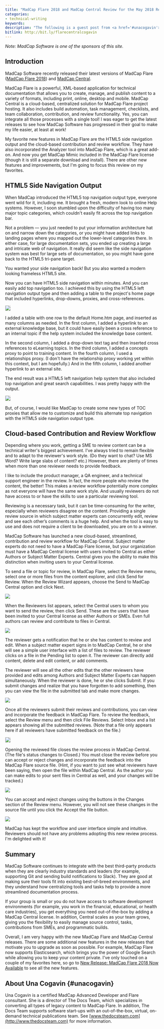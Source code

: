 ```yaml
---
title: "MadCap Flare 2018 and MadCap Central Review for the May 2018 Release -- Guest post"
categories:
- technical-writing
keywords:
description: "The following is a guest post from <a href='#unacogavin'>Una Cogavin</a>, a certified MadCap Advanced Developer and Flare consultant. In this post, Cogavin reviews Flare 2018 and Central and explains the features she finds most useful in these tools."
bitlink: http://bit.ly/flarecentralcogavin
---
```


*Note: MadCap Software is one of the sponsors of this site.*

## Introduction

MadCap Software recently released their latest versions of MadCap Flare ([MadCap Flare 2018](https://www.madcapsoftware.com/products/flare/)) and [MadCap Central](https://www.madcapsoftware.com/products/central/).

MadCap Flare is a powerful, XML-based application for technical documentation that allows you to create, manage, and publish content to a variety of formats, including print, online, desktop and mobile. MadCap Central is a cloud-based, centralized solution for MadCap Flare project hosting. It also includes build automation, task management, checklists, and team collaboration, contribution, and review functionality. Yes, you can integrate all those processes with a single tool! I was eager to get the latest releases to see how MadCap Software has progressed in their goal to make my life easier, at least at work!

My favorite new features in MadCap Flare are the HTML5 side navigation output and the cloud-based contribution and review workflow. They have also incorporated the Analyzer tool into MadCap Flare, which is a great add-on. And now you get MadCap Mimic included in the MadCap Flare license (though it is still a separate download and install). There are other new features and improvements, but I'm going to focus this review on my favorites.

## HTML5 Side Navigation Output

When MadCap introduced the HTML5 top navigation output type, everyone went wild for it, including me. It brought a fresh, modern look to online Help systems. However, I soon stumbled upon the difficulty of having too many major topic categories, which couldn't easily fit across the top navigation bar.

Not a problem &mdash; you just needed to put your information architecture hat on and narrow down the categories, or you might have added links to landing pages where you mapped out the lower-level categories there. In either case, for large documentation sets, you ended up creating a large and intricate web of navigation. It really did seem like the side navigation system was best for large sets of documentation, so you might have gone back to the HTML5 tri-pane target.

You wanted your side navigation back! But you also wanted a modern looking frameless HTML5 site.

Now you can have HTML5 side navigation within minutes. And you can easily add top navigation too. I achieved this by using the HTML5 left navigation output type and then adding a table to the project's home page that included hyperlinks, drop-downs, proxies, and cross-references.

<img src="https://idratherbewritingmedia.com/images/HTML5-LeftNav-1.png" style="border: 1px solid #dedede"/>

I added a table with one row to the default Home.htm page, and inserted as many columns as needed. In the first column, I added a hyperlink to an external knowledge base, but it could have easily been a cross reference to an internal topic if the help system included the knowledge base content.

In the second column, I added a drop-down text tag and then inserted cross references to eLearning topics. In the third column, I added a concepts proxy to point to training content. In the fourth column, I used a relationships proxy. (I don't have the relationship proxy working yet within this context, but I am hopefully.) And in the fifth column, I added another hyperlink to an external site.

The end result was a HTML5 left navigation help system that also included top navigation and great search capabilities. I was pretty happy with the output.

<img src="https://idratherbewritingmedia.com/images/HTML5-LeftNav-2.png" style="border: 1px solid #dedede"/>

But, of course, I would like MadCap to create some new types of TOC proxies that allow me to customize and build this alternate top navigation with the HTML5 side navigation output type.

## Cloud-based Contribution and Review Workflow

Depending where you work, getting a SME to review content can be a technical writer's biggest achievement. I've always tried to remain flexible and to adapt to the reviewer's work style. (Do they want to chat? Use MS Word? Write large slabs of content? etc.) However, there are plenty of times when more than one reviewer needs to provide feedback.

I like to include the product manager, a QA engineer, and a technical support engineer in the review. In fact, the more people who review the content, the better! This makes a review workflow potentially more complex as not everyone will have the same work style. And usually reviewers do not have access to or have the skills to use a particular reviewing tool.

Reviewing is a necessary task, but it can be time-consuming for the writer, especially when reviewers disagree on the content. Providing a single review source in which subject matter experts can concurrently edit, review and see each other’s comments is a huge help. And when the tool is easy to use and does not require a client to be downloaded, you are on to a winner.

MadCap Software has launched a new cloud-based, streamlined, contribution and review workflow for MadCap Central. Subject matter experts do not need to have a MadCap Flare license, but your organization must have a MadCap Central license with users invited to Central as either Authors or Subject Matter Experts. Central gives you the ability to make this distinction when inviting users to your Central license.

To send a file or topic for review, in MadCap Flare, select the Review menu, select one or more files from the content explorer, and click Send for Review. When the Review Wizard appears, choose the Send to MadCap Central option and click Next.

<img src="https://idratherbewritingmedia.com/images/Flare-Author1.png"/>

When the Reviewers list appears, select the Central users to whom you want to send the review, then click Send. These are the users that have been invited to your Central license as either Authors or SMEs. Even full authors can review and contribute to files in Central.

<img src="https://idratherbewritingmedia.com/images/Flare-Author2.png"/>

The reviewer gets a notification that he or she has content to review and edit. When a subject matter expert signs in to MadCap Central, he or she will see a simple user interface with a list of files to review. The reviewer clicks on a file in the Pending list to open it. The reviewer can directly add content, delete and edit content, or add comments.

The reviewer will see all the other edits that the other reviewers have provided and edits among Authors and Subject Matter Experts can happen simultaneously. When the reviewer is done, he or she clicks Submit. If you submit changes and realize that you have forgotten to add something, then you can view the file in the submitted tab and make more changes.

<img src="https://idratherbewritingmedia.com/images/Editor-SME.png"/>

Once all the reviewers submit their reviews and contributions, you can view and incorporate the feedback in MadCap Flare. To review the feedback, select the Review menu and then click File Reviews. Select Inbox and a list appears showing all the submitted reviews. (Note that a file only appears here if all reviewers have submitted feedback on the file.)

<img src="https://idratherbewritingmedia.com/images/Flare-Author3.png" style="border: 1px solid #dedede"/>

Opening the reviewed file closes the review process in MadCap Central. (The file's status changes to Closed.) You must close the review before you can accept or reject changes and incorporate the feedback into the MadCap Flare source file. (Hint, if you want to just see what reviewers have been saying, then open the file within MadCap Central. As the author you can make edits to your sent files in Central as well, and your changes will be tracked.)

<img src="https://idratherbewritingmedia.com/images/Flare-Author4.png"/>

You can accept and reject changes using the buttons in the Changes section of the Review menu. However, you will not see these changes in the source file until you click the Accept the file button.

<img src="https://idratherbewritingmedia.com/images/Flare-Author5.png"/>

MadCap has kept the workflow and user interface simple and intuitive. Reviewers should not have any problems adopting this new review process. I'm delighted with it!

## Summary

MadCap Software continues to integrate with the best third-party products when they are clearly industry standards and leaders (for example, supporting Git and sending build notifications to Slack). They are good at making sure their tools fit into existing best-of-breed environments, and they understand how centralizing tools and tasks help to provide a more streamlined documentation process.

If your group is small or you do not have access to software development environments (for example, you work in the financial, educational, or health care industries), you get everything you need out-of-the-box by adding a MadCap Central license. In addition, Central scales as your team grows, giving you the flexibility to easily manage source control, tasks, contributions from SMEs, and programmatic builds.

Overall, I am very happy with the new MadCap Flare and MadCap Central releases. There are some additional new features in the new releases that motivate you to upgrade as soon as possible. For example, MadCap Flare now supports Elasticsearch, which brings you the power of Google Search while allowing you to keep your content private. I've only touched on a couple of my favorites here, so go to [New Release: MadCap Flare 2018 Now Available](https://www.madcapsoftware.com/madcap-flare-2018/#content) to see all the new features.

## About Una Cogavin {#unacogavin}

Una Cogavin is a certified MadCap Advanced Developer and Flare consultant. She is a director of The Docs Team, which specializes in converting all types of legacy content to MadCap Flare. In addition, The Docs Team supports software start-ups with an out-of-the-box, virtual, on-demand technical publications team. See [www.thedocsteam.com](http://www.thedocsteam.com) for more information.
